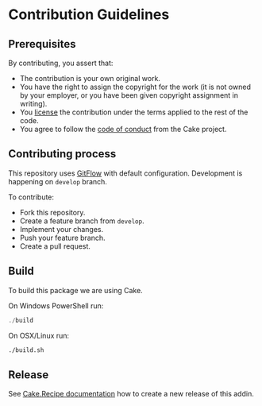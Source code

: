 # Contribution Guidelines

## Prerequisites

By contributing, you assert that:

* The contribution is your own original work.
* You have the right to assign the copyright for the work (it is not owned by your employer, or you have been given copyright assignment in writing).
* You [license] the contribution under the terms applied to the rest of the code.
* You agree to follow the [code of conduct] from the Cake project.

## Contributing process

This repository uses [GitFlow] with default configuration.
Development is happening on `develop` branch.

To contribute:

* Fork this repository.
* Create a feature branch from `develop`.
* Implement your changes.
* Push your feature branch.
* Create a pull request.

## Build

To build this package we are using Cake.

On Windows PowerShell run:

```powershell
./build
```

On OSX/Linux run:

```bash
./build.sh
```

## Release

See [Cake.Recipe documentation] how to create a new release of this addin.

[license]: LICENSE
[code of conduct]: https://github.com/cake-build/cake/blob/develop/CODEOFCONDUCT.md
[GitFlow]: (http://nvie.com/posts/a-successful-git-branching-model/)
[Cake.Recipe documentation]: https://cake-contrib.github.io/Cake.Recipe/docs/usage/creating-release